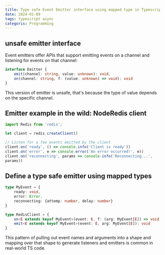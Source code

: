 ```yaml
---
title: Type safe Event Emitter interface using mapped type in Typescript
date: 2024-01-09
tags: typescript async
categoris: Programming
---
```


## unsafe emitter interface

Event emitters offer APIs that support emitting events on a channel and listening for events on that channel:

```typescript
interface Emitter {
    emit(channel: string, value: unknown): void,
    on(channel: string, f: (value: unknown) => void): void
}
```

This version of emitter is unsafe, that's because the type of value depends on the specific channel.

## Emitter example in the wild: NodeRedis client

```typescript
import Redis from 'redis';

let client = redis.createClient()

// Listen for a few events emitted by the client
client.on('ready', () => console.info('Client is ready'))
client.on('error', e => console.error('An error occurred!', e))
client.on('reconnecting', params => console.info('Reconnecting...',
params))
```

## Define a type safe emitter using mapped types

```typescript
type MyEvent = {
    ready: void,
    error: Error,
    reconnecting: {attemp: number, delay: number}
}

type RedisClient = {
    on<E extends keyof MyEvent>(event: E, f: (arg: MyEvent[E]) => void): void,
    emit<E extends keyof MyEvent>(event: E, arg: MyEvent[E]): void
}
```

This pattern of pulling out event names and arguments into a shape and mapping over that shape to generate listeners and emitters is common in real-world TS code.